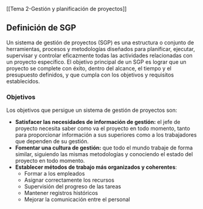 [[Tema 2-Gestión y planificación de proyectos]]

## Definición de SGP
Un sistema de gestión de proyectos (SGP) es una estructura o conjunto de herramientas, procesos y metodologías diseñados para planificar, ejecutar, supervisar y controlar eficazmente todas las actividades relacionadas con un proyecto específico. El objetivo principal de un SGP es lograr que un proyecto se complete con éxito, dentro del alcance, el tiempo y el presupuesto definidos, y que cumpla con los objetivos y requisitos establecidos.

### Objetivos
Los objetivos que persigue un sistema de gestión de proyectos son:
+ **Satisfacer las necesidades de información de gestión:** el jefe de proyecto necesita saber como va el proyecto en todo momento, tanto para proporcionar información a sus superiores como a los trabajadores que dependen de su gestión.
+ **Fomentar una cultura de gestión:** que todo el mundo trabaje de forma similar, siguiendo las mismas metodologías y conociendo el estado del proyecto en todo momento.
+ **Establecer métodos de trabajo más organizados y coherentes**:
	+ Formar a los empleados
	+ Asignar correctamente los recursos
	+ Supervisión del progreso de las tareas
	+ Mantener registros históricos
	+ Mejorar la comunicación entre el personal